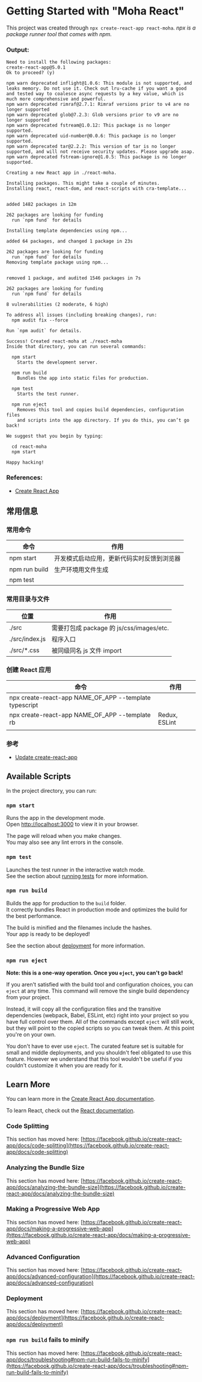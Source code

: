 # Getting Started with "Moha React"

This project was created through `npx create-react-app react-moha`. _npx is a package runner tool that comes with npm._

### Output:

```
Need to install the following packages:
create-react-app@5.0.1
Ok to proceed? (y)

npm warn deprecated inflight@1.0.6: This module is not supported, and leaks memory. Do not use it. Check out lru-cache if you want a good and tested way to coalesce async requests by a key value, which is much more comprehensive and powerful.
npm warn deprecated rimraf@2.7.1: Rimraf versions prior to v4 are no longer supported
npm warn deprecated glob@7.2.3: Glob versions prior to v9 are no longer supported
npm warn deprecated fstream@1.0.12: This package is no longer supported.
npm warn deprecated uid-number@0.0.6: This package is no longer supported.
npm warn deprecated tar@2.2.2: This version of tar is no longer supported, and will not receive security updates. Please upgrade asap.
npm warn deprecated fstream-ignore@1.0.5: This package is no longer supported.

Creating a new React app in ./react-moha.

Installing packages. This might take a couple of minutes.
Installing react, react-dom, and react-scripts with cra-template...


added 1482 packages in 12m

262 packages are looking for funding
  run `npm fund` for details

Installing template dependencies using npm...

added 64 packages, and changed 1 package in 23s

262 packages are looking for funding
  run `npm fund` for details
Removing template package using npm...


removed 1 package, and audited 1546 packages in 7s

262 packages are looking for funding
  run `npm fund` for details

8 vulnerabilities (2 moderate, 6 high)

To address all issues (including breaking changes), run:
  npm audit fix --force

Run `npm audit` for details.

Success! Created react-moha at ./react-moha
Inside that directory, you can run several commands:

  npm start
    Starts the development server.

  npm run build
    Bundles the app into static files for production.

  npm test
    Starts the test runner.

  npm run eject
    Removes this tool and copies build dependencies, configuration files
    and scripts into the app directory. If you do this, you can’t go back!

We suggest that you begin by typing:

  cd react-moha
  npm start

Happy hacking!
```

### References:

- [Create React App](https://github.com/facebook/create-react-app)

## 常用信息

### 常用命令

| 命令            | 作用                    |
|---------------|-----------------------|
| npm start     | 开发模式启动应用，更新代码实时反馈到浏览器 |
| npm run build | 生产环境用文件生成             |
| npm test      |                       |

### 常用目录与文件

| 位置             | 作用                                 |
|----------------|------------------------------------|
| ./src          | 需要打包成 package 的 js/css/images/etc. |
| ./src/index.js | 程序入口                               |
| ./src/*.css    | 被同级同名 js 文件 import                 |

### 创建 React 应用

| 命令                                                     | 作用            |
|--------------------------------------------------------|---------------|
| npx create-react-app NAME_OF_APP --template typescript |               |
| npx create-react-app NAME_OF_APP --template rb         | Redux, ESLint |
|                                                        |               |

### 参考

- [Update create-react-app](https://github.com/facebook/create-react-app/blob/main/CHANGELOG.md)

## Available Scripts

In the project directory, you can run:

### `npm start`

Runs the app in the development mode.\
Open [http://localhost:3000](http://localhost:3000) to view it in your browser.

The page will reload when you make changes.\
You may also see any lint errors in the console.

### `npm test`

Launches the test runner in the interactive watch mode.\
See the section about [running tests](https://facebook.github.io/create-react-app/docs/running-tests) for more
information.

### `npm run build`

Builds the app for production to the `build` folder.\
It correctly bundles React in production mode and optimizes the build for the best performance.

The build is minified and the filenames include the hashes.\
Your app is ready to be deployed!

See the section about [deployment](https://facebook.github.io/create-react-app/docs/deployment) for more information.

### `npm run eject`

**Note: this is a one-way operation. Once you `eject`, you can't go back!**

If you aren't satisfied with the build tool and configuration choices, you can `eject` at any time. This command will
remove the single build dependency from your project.

Instead, it will copy all the configuration files and the transitive dependencies (webpack, Babel, ESLint, etc) right
into your project so you have full control over them. All of the commands except `eject` will still work, but they will
point to the copied scripts so you can tweak them. At this point you're on your own.

You don't have to ever use `eject`. The curated feature set is suitable for small and middle deployments, and you
shouldn't feel obligated to use this feature. However we understand that this tool wouldn't be useful if you couldn't
customize it when you are ready for it.

## Learn More

You can learn more in
the [Create React App documentation](https://facebook.github.io/create-react-app/docs/getting-started).

To learn React, check out the [React documentation](https://reactjs.org/).

### Code Splitting

This section has moved
here: [https://facebook.github.io/create-react-app/docs/code-splitting](https://facebook.github.io/create-react-app/docs/code-splitting)

### Analyzing the Bundle Size

This section has moved
here: [https://facebook.github.io/create-react-app/docs/analyzing-the-bundle-size](https://facebook.github.io/create-react-app/docs/analyzing-the-bundle-size)

### Making a Progressive Web App

This section has moved
here: [https://facebook.github.io/create-react-app/docs/making-a-progressive-web-app](https://facebook.github.io/create-react-app/docs/making-a-progressive-web-app)

### Advanced Configuration

This section has moved
here: [https://facebook.github.io/create-react-app/docs/advanced-configuration](https://facebook.github.io/create-react-app/docs/advanced-configuration)

### Deployment

This section has moved
here: [https://facebook.github.io/create-react-app/docs/deployment](https://facebook.github.io/create-react-app/docs/deployment)

### `npm run build` fails to minify

This section has moved
here: [https://facebook.github.io/create-react-app/docs/troubleshooting#npm-run-build-fails-to-minify](https://facebook.github.io/create-react-app/docs/troubleshooting#npm-run-build-fails-to-minify)
